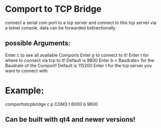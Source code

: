 Comport to TCP Bridge
======================
connect a serial com port to a tcp server and connect to this tcp server via a telnet console.
data can be forwarded bidirectionally.

possible Arguments:
-------------------
Enter c to see all available Comports
Enter p <comport> to connect to it!
Enter t <port> for where to connect via tcp to it! Default is 9800
Enter b < Baudrate> for the Baudrate of the Comport! Default is 115200
Enter t <ipaddress> for the tcp server you want to connect with

Example:
========
comporttotcpbridge c p COM3 t 6000 b 9600


Can be built with qt4 and newer versions!
------------------------------------------
